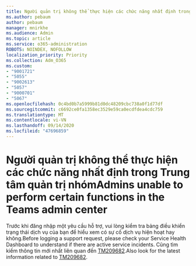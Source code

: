 ```yaml
---
title: Người quản trị không thể thực hiện các chức năng nhất định trong Trung tâm quản trị nhóm
ms.author: pebaum
author: pebaum
manager: mnirkhe
ms.audience: Admin
ms.topic: article
ms.service: o365-administration
ROBOTS: NOINDEX, NOFOLLOW
localization_priority: Priority
ms.collection: Adm_O365
ms.custom:
- "9001721"
- "5055"
- "9002613"
- "5057"
- "9000701"
- "5067"
ms.openlocfilehash: 0c4bd0b7a5999b81d0dc48209cbc738a0f1d77df
ms.sourcegitcommit: c6692ce0fa1358ec3529e59ca0ecdfdea4cdc759
ms.translationtype: MT
ms.contentlocale: vi-VN
ms.lasthandoff: 09/14/2020
ms.locfileid: "47696859"
---
```

# <a name="admins-unable-to-perform-certain-functions-in-the-teams-admin-center"></a><span data-ttu-id="062bc-102">Người quản trị không thể thực hiện các chức năng nhất định trong Trung tâm quản trị nhóm</span><span class="sxs-lookup"><span data-stu-id="062bc-102">Admins unable to perform certain functions in the Teams admin center</span></span>

<span data-ttu-id="062bc-103">Trước khi đăng nhập một yêu cầu hỗ trợ, vui lòng kiểm tra bảng điều khiển trạng thái dịch vụ của bạn để hiểu xem có sự cố dịch vụ hiện hoạt hay không.</span><span class="sxs-lookup"><span data-stu-id="062bc-103">Before logging a support request, please check your Service Health Dashboard to understand if there are active service incidents.</span></span> <span data-ttu-id="062bc-104">Cũng tìm kiếm thông tin mới nhất liên quan đến [TM209682](https://admin.microsoft.com/AdminPortal/Home/#/servicehealth?eventid=TM209682).</span><span class="sxs-lookup"><span data-stu-id="062bc-104">Also look for the latest information related to [TM209682](https://admin.microsoft.com/AdminPortal/Home/#/servicehealth?eventid=TM209682).</span></span>
